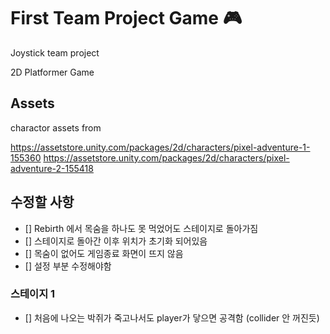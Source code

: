 # First Team Project Game 🎮
Joystick team project

2D Platformer Game

## Assets
charactor assets from

<https://assetstore.unity.com/packages/2d/characters/pixel-adventure-1-155360>
<https://assetstore.unity.com/packages/2d/characters/pixel-adventure-2-155418>


## 수정할 사항
- [] Rebirth 에서 목숨을 하나도 못 먹었어도 스테이지로 돌아가짐
- [] 스테이지로 돌아간 이후 위치가 초기화 되어있음
- [] 목숨이 없어도 게임종료 화면이 뜨지 않음
- [] 설정 부분 수정해야함

### 스테이지 1
- [] 처음에 나오는 박쥐가 죽고나서도 player가 닿으면 공격함 (collider 안 꺼진듯)


